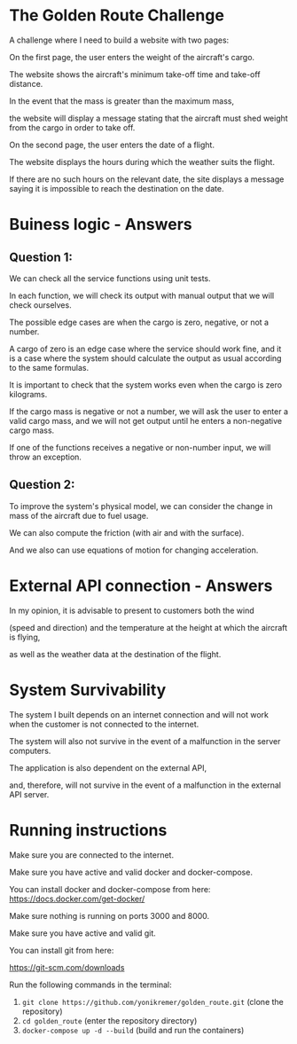 # The Golden Route Challenge

A challenge where I need to build a website with two pages:

On the first page, the user enters the weight of the aircraft's cargo.

The website shows the aircraft's minimum take-off time and take-off distance.

In the event that the mass is greater than the maximum mass,

the website will display a message stating that the aircraft must shed weight from the cargo in order to take off.

On the second page, the user enters the date of a flight.

The website displays the hours during which the weather suits the flight.

If there are no such hours on the relevant date, the site displays a message saying it is impossible to reach the destination on the date.

# Buiness logic - Answers

## Question 1:

We can check all the service functions using unit tests.

In each function, we will check its output with manual output that we will check ourselves.

The possible edge cases are when the cargo is zero, negative, or not a number.

A cargo of zero is an edge case where the service should work fine, and it is a case where the system should calculate the output as usual according to the same formulas.

It is important to check that the system works even when the cargo is zero kilograms.

If the cargo mass is negative or not a number, we will ask the user to enter a valid cargo mass, and we will not get output until he enters a non-negative cargo mass.

If one of the functions receives a negative or non-number input, we will throw an exception.

## Question 2:

To improve the system's physical model, we can consider the change in mass of the aircraft due to fuel usage.

We can also compute the friction (with air and with the surface).

And we also can use equations of motion for changing acceleration.

# External API connection - Answers

In my opinion, it is advisable to present to customers both the wind 

(speed and direction) and the temperature at the height at which the aircraft is flying,

as well as the weather data at the destination of the flight.

# System Survivability

The system I built depends on an internet connection and will not work when the customer is not connected to the internet.

The system will also not survive in the event of a malfunction in the server computers.

The application is also dependent on the external API, 

and, therefore, will not survive in the event of a malfunction in the external API server.

# Running instructions

Make sure you are connected to the internet.

Make sure you have active and valid docker and docker-compose.

You can install docker and docker-compose from here:
https://docs.docker.com/get-docker/

Make sure nothing is running on ports 3000 and 8000.

Make sure you have active and valid git.

You can install git from here:

https://git-scm.com/downloads

Run the following commands in the terminal:
1. `git clone https://github.com/yonikremer/golden_route.git` (clone the repository)
2. `cd golden_route` (enter the repository directory)
3. `docker-compose up -d --build` (build and run the containers)
